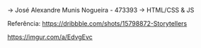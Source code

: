 -> José Alexandre Munis Nogueira - 473393
-> HTML/CSS & JS

Referência: https://dribbble.com/shots/15798872-Storytellers

https://imgur.com/a/EdvgEvc
